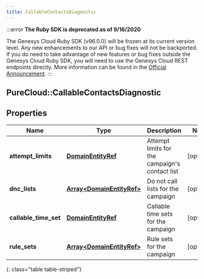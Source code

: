 ```yaml
---
title: CallableContactsDiagnostic
---
```


:::error
**The Ruby SDK is deprecated as of 9/16/2020**

The Genesys Cloud Ruby SDK (v96.0.0) will be frozen at its current version level. Any new enhancements to our API or bug fixes will not be backported. If you do need to take advantage of new features or bug fixes outside the Genesys Cloud Ruby SDK, you will need to use the Genesys Cloud REST endpoints directly. More information can be found in the [Official Announcement](https://developer.mypurecloud.com/forum/t/announcement-genesys-cloud-ruby-sdk-end-of-life/8850).
:::


## PureCloud::CallableContactsDiagnostic

## Properties

|Name | Type | Description | Notes|
|------------ | ------------- | ------------- | -------------|
| **attempt_limits** | [**DomainEntityRef**](DomainEntityRef.html) | Attempt limits for the campaign&#39;s contact list | [optional] |
| **dnc_lists** | [**Array&lt;DomainEntityRef&gt;**](DomainEntityRef.html) | Do not call lists for the campaign | [optional] |
| **callable_time_set** | [**DomainEntityRef**](DomainEntityRef.html) | Callable time sets for the campaign | [optional] |
| **rule_sets** | [**Array&lt;DomainEntityRef&gt;**](DomainEntityRef.html) | Rule sets for the campaign | [optional] |
{: class="table table-striped"}


